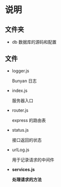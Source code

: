 # 说明

## 文件夹

-   db
    数据库的源码和配置

## 文件

-   logger.js

    Bunyan 日志

-   index.js

    服务器入口

-   router.js

    express 的路由表

-   status.js

    接口返回的状态

-   urlLog.js

    用于记录请求的中间件

-   **services.js**

    **处理请求的方法**
